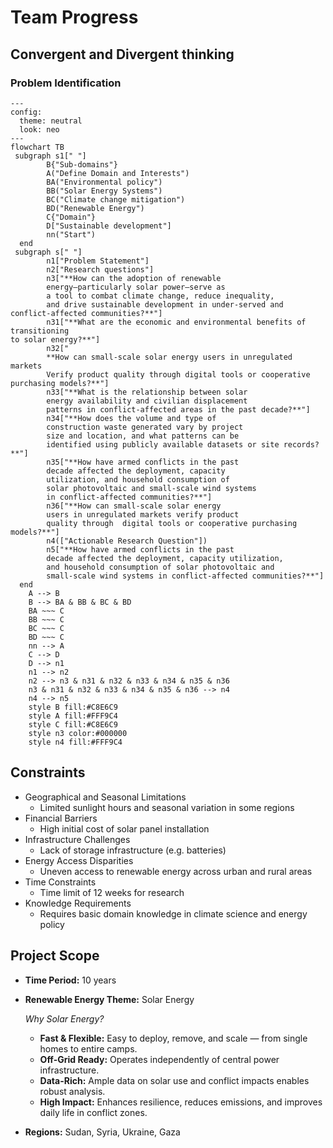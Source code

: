 # Team Progress

## Convergent and Divergent thinking

### Problem Identification

```mermaid
---
config:
  theme: neutral
  look: neo
---
flowchart TB
 subgraph s1[" "]
        B{"Sub-domains"}
        A("Define Domain and Interests")
        BA("Environmental policy")
        BB("Solar Energy Systems")
        BC("Climate change mitigation")
        BD("Renewable Energy")
        C{"Domain"}
        D["Sustainable development"]
        nn("Start")
  end
 subgraph s[" "]
        n1["Problem Statement"]
        n2["Research questions"]
        n3["**How can the adoption of renewable
        energy—particularly solar power—serve as
        a tool to combat climate change, reduce inequality,
        and drive sustainable development in under-served and conflict-affected communities?**"]
        n31["**What are the economic and environmental benefits of transitioning
to solar energy?**"]
        n32["
        **How can small-scale solar energy users in unregulated markets
        Verify product quality through digital tools or cooperative purchasing models?**"]
        n33["**What is the relationship between solar
        energy availability and civilian displacement
        patterns in conflict-affected areas in the past decade?**"]
        n34["**How does the volume and type of
        construction waste generated vary by project
        size and location, and what patterns can be
        identified using publicly available datasets or site records?**"]
        n35["**How have armed conflicts in the past
        decade affected the deployment, capacity
        utilization, and household consumption of
        solar photovoltaic and small‐scale wind systems
        in conflict‐affected communities?**"]
        n36["**How can small-scale solar energy
        users in unregulated markets verify product
        quality through  digital tools or cooperative purchasing models?**"]
        n4(["Actionable Research Question"])
        n5["**How have armed conflicts in the past
        decade affected the deployment, capacity utilization,
        and household consumption of solar photovoltaic and
        small‐scale wind systems in conflict‐affected communities?**"]
  end
    A --> B
    B --> BA & BB & BC & BD
    BA ~~~ C
    BB ~~~ C
    BC ~~~ C
    BD ~~~ C
    nn --> A
    C --> D
    D --> n1
    n1 --> n2
    n2 --> n3 & n31 & n32 & n33 & n34 & n35 & n36
    n3 & n31 & n32 & n33 & n34 & n35 & n36 --> n4
    n4 --> n5
    style B fill:#C8E6C9
    style A fill:#FFF9C4
    style C fill:#C8E6C9
    style n3 color:#000000
    style n4 fill:#FFF9C4

```

## Constraints

- Geographical and Seasonal Limitations
  - Limited sunlight hours and seasonal variation in some regions
- Financial Barriers
  - High initial cost of solar panel installation
- Infrastructure Challenges
  - Lack of storage infrastructure (e.g. batteries)
- Energy Access Disparities
  - Uneven access to renewable energy across urban and rural areas
- Time Constraints
  - Time limit of 12 weeks for research
- Knowledge Requirements
  - Requires basic domain knowledge in climate science and energy policy

## Project Scope

- **Time Period:** 10 years
- **Renewable Energy Theme:** Solar Energy

  _Why Solar Energy?_

  - **Fast & Flexible:** Easy to deploy, remove, and scale
     — from single homes to entire camps.  
  - **Off-Grid Ready:** Operates independently of central
     power infrastructure.  
  - **Data-Rich:** Ample data on solar use and conflict
     impacts enables robust analysis.  
  - **High Impact:** Enhances resilience, reduces emissions,
     and improves daily life in conflict zones.

- **Regions:** Sudan, Syria, Ukraine, Gaza

